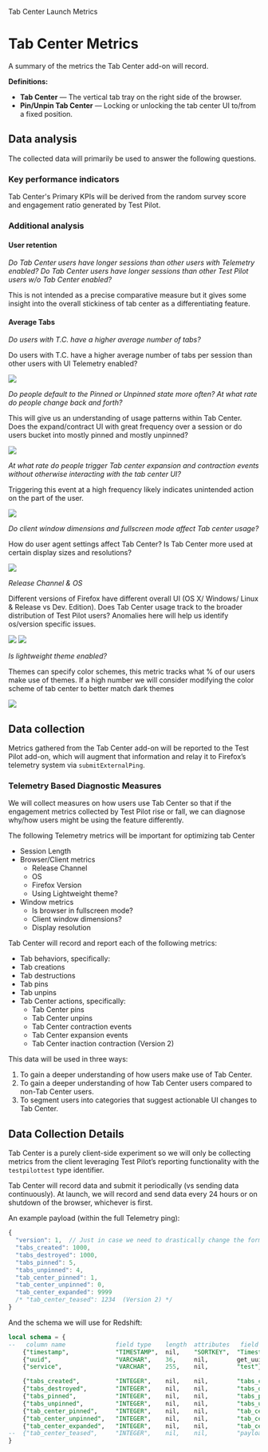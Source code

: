 Tab Center Launch Metrics

# Tab Center Metrics

A summary of the metrics the Tab Center add-on will record.

**Definitions:**

- **Tab Center** — The vertical tab tray on the right side of the browser.
- **Pin/Unpin Tab Center** — Locking or unlocking the tab center UI to/from a fixed position.

## Data analysis

The collected data will primarily be used to answer the following questions.

### Key performance indicators

Tab Center's Primary KPIs will be derived from the random survey score and engagement ratio generated by Test Pilot.

### Additional analysis

#### User retention

_Do Tab Center users have longer sessions than other users with Telemetry enabled? Do Tab Center users have longer sessions than other Test Pilot users w/o Tab Center enabled?_

This is not intended as a precise comparative measure but it gives some insight into the overall stickiness of tab center as a differentiating feature.

#### Average Tabs

_Do users with T.C. have a higher average number of tabs?_

Do users with T.C. have a higher average number of tabs per session than other users with UI Telemetry enabled?

<img src="images/tc-graphs-01.png">

_Do people default to the Pinned or Unpinned state more often? At what rate do people change back and forth?_

This will give us an understanding of usage patterns within Tab Center. Does the expand/contract UI with great frequency over a session or do users bucket into mostly pinned and mostly unpinned?

<img src="images/tc-graphs-02.png">

_At what rate do people trigger Tab center expansion and contraction events without otherwise interacting with the tab center UI?_

Triggering this event at a high frequency likely indicates unintended action on the part of the user.

<img src="images/tc-graphs-07.png">

_Do client window dimensions and fullscreen mode affect Tab center usage?_

How do user agent settings affect Tab Center? Is Tab Center more used at certain display sizes and resolutions?

<img src="images/tc-graphs-06.png">

_Release Channel & OS_

Different versions of Firefox have different overall UI (OS X/ Windows/ Linux & Release vs Dev. Edition). Does Tab Center usage track to the broader distribution of Test Pilot users? Anomalies here will help us identify os/version specific issues.

<img src="images/tc-graphs-04.png">

<img src="images/tc-graphs-05.png">

_Is lightweight theme enabled?_

Themes can specify color schemes, this metric tracks what % of our users make use of themes. If a high number we will consider modifying the color scheme of tab center to better match dark themes

<img src="images/tc-graphs-03.png">


## Data collection

Metrics gathered from the Tab Center add-on will be reported to the Test Pilot add-on, which will augment that information and relay it to Firefox’s telemetry system via `submitExternalPing`.

### Telemetry Based Diagnostic Measures

We will collect measures on how users use Tab Center so that if the engagement metrics collected by Test Pilot rise or fall, we can diagnose why/how users might be using the feature differently.

The following Telemetry metrics will be important for optimizing tab Center

- Session Length
- Browser/Client metrics
  - Release Channel
  - OS
  - Firefox Version
  - Using Lightweight theme?
- Window metrics
  - Is browser in fullscreen mode?
  - Client window dimensions?
  - Display resolution

Tab Center will record and report each of the following metrics:

-  Tab behaviors, specifically:
  - Tab creations
  - Tab destructions
  - Tab pins
  - Tab unpins
- Tab Center actions, specifically:
  - Tab Center pins
  - Tab Center unpins
  - Tab Center contraction events
  - Tab Center expansion events
  - Tab Center inaction contraction (Version 2)

This data will be used in three ways:

1. To gain a deeper understanding of how users make use of Tab Center.
2. To gain a deeper understanding of how Tab Center users compared to non-Tab Center users.
3. To segment users into categories that suggest actionable UI changes to Tab Center.

## Data Collection Details

Tab Center is a purely client-side experiment so we will only be collecting metrics from the client leveraging Test Pilot’s reporting functionality with the `testpilottest` type identifier.

Tab Center will record data and submit it periodically (vs sending data continuously).  At launch, we will record and send data every 24 hours or on shutdown of the browser, whichever is first.

An example payload (within the full Telemetry ping):

```js
{
  "version": 1,  // Just in case we need to drastically change the format later
  "tabs_created": 1000,
  "tabs_destroyed": 1000,
  "tabs_pinned": 5,
  "tabs_unpinned": 4,
  "tab_center_pinned": 1,
  "tab_center_unpinned": 0,
  "tab_center_expanded": 9999
  /* "tab_center_teased": 1234  (Version 2) */
}
```

And the schema we will use for Redshift:
```sql
local schema = {
--   column name              field type    length  attributes   field name
    {"timestamp",             "TIMESTAMP",  nil,    "SORTKEY",  "Timestamp"},
    {"uuid",                  "VARCHAR",    36,     nil,        get_uuid},
    {"service",               "VARCHAR",    255,    nil,        "test"},

    {"tabs_created",          "INTEGER",    nil,    nil,        "tabs_created"},
    {"tabs_destroyed",        "INTEGER",    nil,    nil,        "tabs_destroyed"},
    {"tabs_pinned",           "INTEGER",    nil,    nil,        "tabs_pinned"},
    {"tabs_unpinned",         "INTEGER",    nil,    nil,        "tabs_unpinned"},
    {"tab_center_pinned",     "INTEGER",    nil,    nil,        "tab_center_pinned"},
    {"tab_center_unpinned",   "INTEGER",    nil,    nil,        "tab_center_unpinned"},
    {"tab_center_expanded",   "INTEGER",    nil,    nil,        "tab_center_expanded"}
--  {"tab_center_teased",     "INTEGER",    nil,    nil,        "payload[tab_center_teased]"}  (Version 2)
}

```
